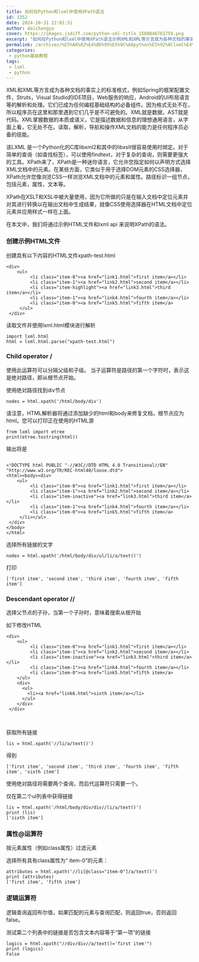 ```yaml
---
title: 如何在Python和lxml中使用XPath语法
id: 1352
date: 2024-10-31 22:01:51
author: daichangya
cover: https://images.jsdiff.com/python-xml-title_1588046761759.png
excerpt: "如何在Python和lxml中使用XPath语法示例XML和XML等方言成为各种文档的事实上的标准格式，例如Spring的框架配置文件，Struts，VisualStudio的IDE项目，Web服务的响应，Android的UI布局语言等的解析和处理。它们已成为任何编程基础结构的必备组件。因为格式无处"
permalink: /archives/%E5%A6%82%E4%BD%95%E5%9C%A8python%E5%92%8Clxml%E4%B8%AD%E4%BD%BF%E7%94%A8xpath%E8%AF%AD%E6%B3%95/
categories:
 - python基础教程
tags: 
 - lxml
 - python
---
```


XML和XML等方言成为各种文档的事实上的标准格式，例如Spring的框架配置文件，Struts，Visual Studio的IDE项目，Web服务的响应，Android的UI布局语言等的解析和处理。它们已成为任何编程基础结构的必备组件。因为格式无处不在，所以程序员在这里和那里遇到它们几乎是不可避免的。XML就是数据，AST就是代码。XML掌握数据的本质或语义，它是描述数据和信息的理想通用语言，从字面上看，它无处不在。读取，解析，导航和操作XML文档的能力是任何程序员必备的技能。

该LXML 是一个Python化的C库libxml2和其中的libxslt很容易使用时绑定。对于简单的查询（如查找标签），可以使用findtext，对于复杂的查询，则需要更强大的工具。XPath来了，XPath是一种迷你语言，它允许您指定如何以声明方式选择XML文档中的元素。在某些方面，它类似于用于选择DOM元素的CSS选择器，XPath允许您像浏览CSS一样浏览XML文档中的元素和属性。路径标识一组节点，包括元素，属性，文本等。

XPath在XSLT和XSL中被大量使用，因为它所做的只是在输入文档中定位元素并对其进行转换以在输出文档中生成结果，就像CSS使用选择器在HTML文档中定位元素并应用样式一样在上面。

在本文中，我们将通过示例HTML文件和lxml api 来说明XPath的语法。

### 创建示例HTML文件

创建具有以下内容的HTML文件xpath-test.html
```
<div>
    <ul>
         <li class="item-0"><a href="link1.html">first item</a></li>
         <li class="item-1"><a href="link2.html">second item</a></li>
         <li class="item-highlight"><a href="link3.html">third item</a></li>
         <li class="item-1"><a href="link4.html">fourth item</a></li>
         <li class="item-0"><a href="link5.html">fifth item</a>
     </ul>
 </div>
```


读取文件并使用lxml.html模块进行解析

```
import lxml.html
html = lxml.html.parse("xpath-test.html")
```

### Child operator /

使用此运算符可以分隔父级和子级。
当子运算符是路径的第一个字符时，表示这是绝对路径，即从根节点开始。

使用绝对路径找到div节点

```
nodes = html.xpath('/html/body/div')
```

请注意，HTML解析器将通过添加缺少的html和body来修复文档，根节点应为html。您可以打印正在使用的HTML源

```
from lxml import etree
print(etree.tostring(html))
```

输出将是

```

<!DOCTYPE html PUBLIC "-//W3C//DTD HTML 4.0 Transitional//EN" "http://www.w3.org/TR/REC-html40/loose.dtd">
<html><body><div>
    <ul>
         <li class="item-0"><a href="link1.html">first item</a></li>
         <li class="item-1"><a href="link2.html">second item</a></li>
         <li class="item-inactive"><a href="link3.html">third item</a></li>
         <li class="item-1"><a href="link4.html">fourth item</a></li>
         <li class="item-0"><a href="link5.html">fifth item</a>
     </li></ul>
 </div>
</body>
</html>

```


选择所有链接的文字

```
nodes = html.xpath('/html/body/div/ul/li/a/text()')
```

打印

```
['first item', 'second item', 'third item', 'fourth item', 'fifth item']
```

### Descendant operator //

选择父节点的子孙，当第一个子孙时，意味着搜索从根开始

如下修改HTML

```
<div>
    <ul>
         <li class="item-0"><a href="link1.html">first item</a></li>
         <li class="item-1"><a href="link2.html">second item</a></li>
         <li class="item-inactive"><a href="link3.html">third item</a></li>
         <li class="item-1"><a href="link4.html">fourth item</a></li>
         <li class="item-0"><a href="link5.html">fifth item</a>
    </ul>
    <div>
      <ul>
        <li><a href="link6.html">sixth item</a></li>
      </ul>  
    </div>  
 </div>
```
 

获取所有链接

```
lis = html.xpath('//li/a/text()')
```

得到

```
['first item', 'second item', 'third item', 'fourth item', 'fifth item', 'sixth item']
```


使用绝对路径将需要两个查询，而后代运算符只需要一个。

仅在第二个ul列表中获得链接

```
lis = html.xpath('/html/body/div/div//li/a/text()')
print (lis)
['sixth item']
```

### 属性@运算符

按元素属性（例如class属性）过滤元素

选择所有具有class属性为“ item-0”的元素：

```
attributes = html.xpath('//li[@class="item-0"]/a/text()')
print (attributes)
['first item', 'fifth item']
```

### 逻辑运算符

逻辑查询返回布尔值，如果匹配的元素与查询匹配，则返回true，否则返回false。

测试第二个列表中的链接是否包含文本内容等于“第一项”的链接

```
logics = html.xpath("//div/div//a/text()='first item'")
print (logics)
False
```
